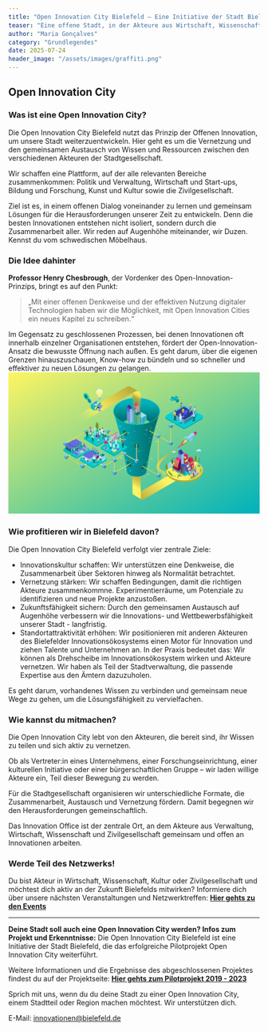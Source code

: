 ```yaml
---
title: "Open Innovation City Bielefeld – Eine Initiative der Stadt Bielefeld"
teaser: "Eine offene Stadt, in der Akteure aus Wirtschaft, Wissenschaft, Politik und Zivilgesellschaft gemeinsam die Zukunft gestalten."
author: "Maria Gonçalves"
category: "Grundlegendes"
date: 2025-07-24
header_image: "/assets/images/graffiti.png"
---
```


## Open Innovation City

### Was ist eine Open Innovation City?

Die Open Innovation City Bielefeld nutzt das Prinzip der Offenen Innovation, um unsere Stadt weiterzuentwickeln. Hier geht es um die Vernetzung und den gemeinsamen Austausch von Wissen und Ressourcen zwischen den verschiedenen Akteuren der Stadtgesellschaft. 

Wir schaffen eine Plattform, auf der alle relevanten Bereiche zusammenkommen: Politik und Verwaltung, Wirtschaft und Start-ups, Bildung und Forschung, Kunst und Kultur sowie die Zivilgesellschaft. 

Ziel ist es, in einem offenen Dialog voneinander zu lernen und gemeinsam Lösungen für die Herausforderungen unserer Zeit zu entwickeln. Denn die besten Innovationen entstehen nicht isoliert, sondern durch die Zusammenarbeit aller.
Wir reden auf Augenhöhe miteinander, wir Duzen. Kennst du vom schwedischen Möbelhaus.

### Die Idee dahinter

**Professor Henry Chesbrough**, der Vordenker des Open-Innovation-Prinzips, bringt es auf den Punkt: 
>„Mit einer offenen Denkweise und der effektiven Nutzung digitaler Technologien haben wir die Möglichkeit, mit Open Innovation Cities ein neues Kapitel zu schreiben.“

Im Gegensatz zu geschlossenen Prozessen, bei denen Innovationen oft innerhalb einzelner Organisationen entstehen, fördert der Open-Innovation-Ansatz die bewusste Öffnung nach außen. Es geht darum, über die eigenen Grenzen hinauszuschauen, Know-how zu bündeln und so schneller und effektiver zu neuen Lösungen zu gelangen.
![Darstellung des Open Innovation City Funnels](/assets/images/OIC_Funnel_1920x1080.jpg "Open Innovation City Funnel")

### Wie profitieren wir in Bielefeld davon?

Die Open Innovation City Bielefeld verfolgt vier zentrale Ziele:
-	Innovationskultur schaffen: Wir unterstützen eine Denkweise, die Zusammenarbeit über Sektoren hinweg als Normalität betrachtet.
-	Vernetzung stärken: Wir schaffen Bedingungen, damit die richtigen Akteure zusammenkommne. Experimentierräume, um Potenziale zu identifizieren und neue Projekte anzustoßen.
-	Zukunftsfähigkeit sichern: Durch den gemeinsamen Austausch auf Augenhöhe verbessern wir die Innovations- und Wettbewerbsfähigkeit unserer Stadt - langfristig.
-	Standortattraktivität erhöhen: Wir positionieren mit anderen Akteuren des Bielefelder Innovationsökosystems einen Motor für Innovation und ziehen Talente und Unternehmen an.
In der Praxis bedeutet das: Wir können als Drehscheibe im Innovationsökosystem wirken und Akteure vernetzen. Wir haben als Teil der Stadtverwaltung, die passende Expertise aus den Ämtern dazuzuholen.

Es geht darum, vorhandenes Wissen zu verbinden und gemeinsam neue Wege zu gehen, um die Lösungsfähigkeit zu vervielfachen.

### Wie kannst du mitmachen?

Die Open Innovation City lebt von den Akteuren, die bereit sind, ihr Wissen zu teilen und sich aktiv zu vernetzen. 

Ob als Vertreter:in eines Unternehmens, einer Forschungseinrichtung, einer kulturellen Initiative oder einer bürgerschaftlichen Gruppe – wir laden willige Akteure ein, Teil dieser Bewegung zu werden.

Für die Stadtgesellschaft organisieren wir unterschiedliche Formate, die Zusammenarbeit, Austausch und Vernetzung fördern. Damit begegnen wir den Herausforderungen gemeinschaftlich.

Das Innovation Office ist der zentrale Ort, an dem Akteure aus Verwaltung, Wirtschaft, Wissenschaft und Zivilgesellschaft gemeinsam und offen an Innovationen arbeiten.

### Werde Teil des Netzwerks!

Du bist Akteur in Wirtschaft, Wissenschaft, Kultur oder Zivilgesellschaft und möchtest dich aktiv an der Zukunft Bielefelds mitwirken? 
Informiere dich über unsere nächsten Veranstaltungen und Netzwerktreffen: **[Hier gehts zu den Events](https://oic-bielefeld.de/#events)**

---

**Deine Stadt soll auch eine Open Innovation City werden? Infos zum Projekt und Erkenntnisse:** Die Open Innovation City Bielefeld ist eine Initiative der Stadt Bielefeld, die das erfolgreiche Pilotprojekt Open Innovation City weiterführt. 

Weitere Informationen und die Ergebnisse des abgeschlossenen Projektes findest du auf der Projektseite: **[Hier gehts zum Pilotprojekt 2019 - 2023](https://oic-projekt.de)**

Sprich mit uns, wenn du du deine Stadt zu einer Open Innovation City, einem Stadtteil oder Region machen möchtest. Wir unterstützen dich.

E-Mail: <innovationen@bielefeld.de> 

